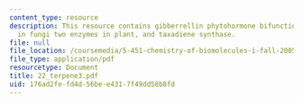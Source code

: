 ```yaml
---
content_type: resource
description: This resource contains gibberrellin phytohormone bifunctional enzyme
  in fungi two enzymes in plant, and taxadiene synthase.
file: null
file_location: /coursemedia/5-451-chemistry-of-biomolecules-i-fall-2005/176ad2fefd4d56bee4317f49dd58b8fd_22_terpene3.pdf
file_type: application/pdf
resourcetype: Document
title: 22_terpene3.pdf
uid: 176ad2fe-fd4d-56be-e431-7f49dd58b8fd
---
```

